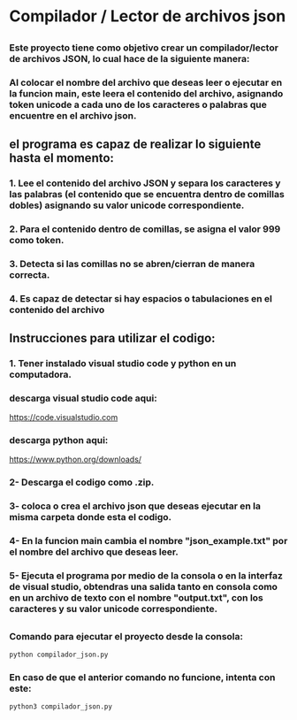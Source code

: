 # Compilador / Lector de archivos json
##

### Este proyecto tiene como objetivo crear un compilador/lector de archivos JSON, lo cual hace de la siguiente manera:
### Al colocar el nombre del archivo que deseas leer o ejecutar en la funcion main, este leera el contenido del archivo, asignando token unicode a cada uno de los caracteres o palabras que encuentre en el archivo json.
## el programa es capaz de realizar lo siguiente hasta el momento:
### 1. Lee el contenido del archivo JSON y separa los caracteres y las palabras (el contenido que se encuentra dentro de comillas dobles) asignando su valor unicode correspondiente.
### 2. Para el contenido dentro de comillas, se asigna el valor 999 como token.
### 3. Detecta si las comillas no se abren/cierran de manera correcta.
### 4. Es capaz de detectar si hay espacios o tabulaciones en el contenido del archivo
## 

## Instrucciones para utilizar el codigo:
### 1. Tener instalado visual studio code y python en un computadora.
### descarga visual studio code aqui:
https://code.visualstudio.com
### descarga python aqui:
https://www.python.org/downloads/
### 2- Descarga el codigo como .zip.
### 3- coloca o crea el archivo json que deseas ejecutar en la misma carpeta donde esta el codigo.
### 4- En la funcion main cambia el nombre "json_example.txt" por el nombre del archivo que deseas leer.
### 5- Ejecuta el programa por medio de la consola o en la interfaz de visual studio, obtendras una salida tanto en consola como en un archivo de texto con el nombre "output.txt", con los caracteres y su valor unicode correspondiente.
## 

### Comando para ejecutar el proyecto desde la consola:
```bash
python compilador_json.py
```

### En caso de que el anterior comando no funcione, intenta con este:
```bash
python3 compilador_json.py
```
